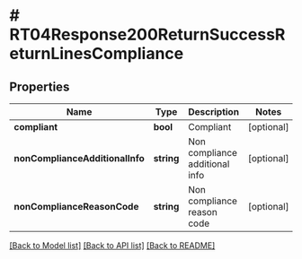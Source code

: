 # # RT04Response200ReturnSuccessReturnLinesCompliance

## Properties

Name | Type | Description | Notes
------------ | ------------- | ------------- | -------------
**compliant** | **bool** | Compliant | [optional]
**nonComplianceAdditionalInfo** | **string** | Non compliance additional info | [optional]
**nonComplianceReasonCode** | **string** | Non compliance reason code | [optional]

[[Back to Model list]](../../README.md#models) [[Back to API list]](../../README.md#endpoints) [[Back to README]](../../README.md)
